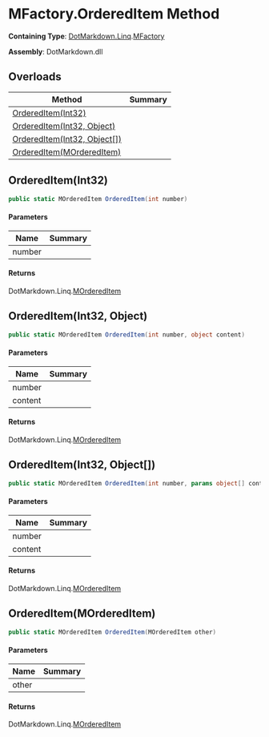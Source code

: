 # MFactory\.OrderedItem Method

**Containing Type**: [DotMarkdown.Linq](../../README.md)\.[MFactory](../README.md)

**Assembly**: DotMarkdown\.dll

## Overloads

| Method | Summary |
| ------ | ------- |
| [OrderedItem(Int32)](#DotMarkdown_Linq_MFactory_OrderedItem_System_Int32_) | |
| [OrderedItem(Int32, Object)](#DotMarkdown_Linq_MFactory_OrderedItem_System_Int32_System_Object_) | |
| [OrderedItem(Int32, Object\[\])](#DotMarkdown_Linq_MFactory_OrderedItem_System_Int32_System_Object___) | |
| [OrderedItem(MOrderedItem)](#DotMarkdown_Linq_MFactory_OrderedItem_DotMarkdown_Linq_MOrderedItem_) | |

## OrderedItem\(Int32\)<a name="DotMarkdown_Linq_MFactory_OrderedItem_System_Int32_"></a>

```csharp
public static MOrderedItem OrderedItem(int number)
```

#### Parameters

| Name | Summary |
| ---- | ------- |
| number | |

#### Returns

DotMarkdown\.Linq\.[MOrderedItem](../../MOrderedItem/README.md)

## OrderedItem\(Int32, Object\)<a name="DotMarkdown_Linq_MFactory_OrderedItem_System_Int32_System_Object_"></a>

```csharp
public static MOrderedItem OrderedItem(int number, object content)
```

#### Parameters

| Name | Summary |
| ---- | ------- |
| number | |
| content | |

#### Returns

DotMarkdown\.Linq\.[MOrderedItem](../../MOrderedItem/README.md)

## OrderedItem\(Int32, Object\[\]\)<a name="DotMarkdown_Linq_MFactory_OrderedItem_System_Int32_System_Object___"></a>

```csharp
public static MOrderedItem OrderedItem(int number, params object[] content)
```

#### Parameters

| Name | Summary |
| ---- | ------- |
| number | |
| content | |

#### Returns

DotMarkdown\.Linq\.[MOrderedItem](../../MOrderedItem/README.md)

## OrderedItem\(MOrderedItem\)<a name="DotMarkdown_Linq_MFactory_OrderedItem_DotMarkdown_Linq_MOrderedItem_"></a>

```csharp
public static MOrderedItem OrderedItem(MOrderedItem other)
```

#### Parameters

| Name | Summary |
| ---- | ------- |
| other | |

#### Returns

DotMarkdown\.Linq\.[MOrderedItem](../../MOrderedItem/README.md)

